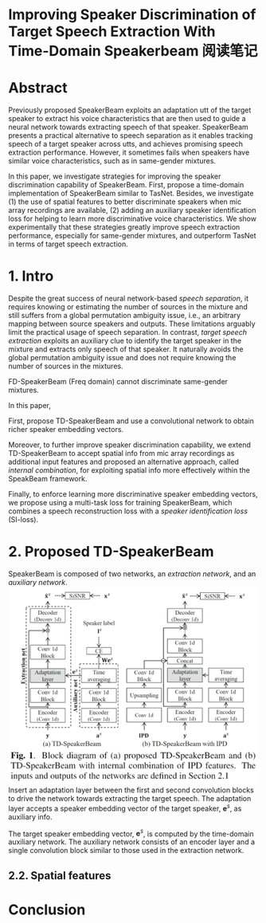 # Improving Speaker Discrimination of Target Speech Extraction With Time-Domain Speakerbeam 阅读笔记

# Abstract
Previously proposed SpeakerBeam exploits an adaptation utt of the target speaker to extract his voice characteristics that are then used to guide a neural network towards extracting speech of that speaker. SpeakerBeam presents a practical alternative to speech separation as it enables tracking speech of a target speaker across utts, and achieves promising speech extraction performance. However, it sometimes fails when speakers have similar voice characteristics, such as in same-gender mixtures.

In this paper, we investigate strategies for improving the speaker discrimination capability of SpeakerBeam. First, propose a time-domain implementation of SpeakerBeam similar to TasNet. Besides, we investigate (1) the use of spatial features to better discriminate speakers when mic array recordings are available, (2) adding an auxiliary speaker identification loss for helping to learn more discriminative voice characteristics. We show experimentally that these strategies greatly improve speech extraction performance, especially for same-gender mixtures, and outperform TasNet in terms of target speech extraction.

# 1. Intro
Despite the great success of neural network-based *speech separation*, it requires knowing or estimating the number of sources in the mixture and still suffers from a global permutation ambiguity issue, i.e., an arbitrary mapping between source speakers and outputs. These limitations arguably limit the practical usage of speech separation. In contrast, *target speech extraction* exploits an auxiliary clue to identify the target speaker in the mixture and extracts only speech of that speaker. It naturally avoids the global permutation ambiguity issue and does not require knowing the number of sources in the mixtures.

FD-SpeakerBeam (Freq domain) cannot discriminate same-gender mixtures.

In this paper, 

First, propose TD-SpeakerBeam and use a convolutional network to obtain richer speaker embedding vectors.

Moreover, to further improve speaker discrimination capability, we extend TD-SpeakerBeam to accept spatial info from mic array recordings as additional input features and proposed an alternative approach, called *internal combination*, for exploiting spatial info more effectively within the SpeakBeam framework.

Finally, to enforce learning more discriminative speaker embedding vectors, we propose using a multi-task loss for training SpeakerBeam, which combines a speech reconstruction loss with a *speaker identification loss* (SI-loss).

# 2. Proposed TD-SpeakerBeam
SpeakerBeam is composed of two networks, an *extraction network*, and an *auxiliary network*. 
![](https://raw.githubusercontent.com/FYJNEVERFOLLOWS/Picture-Bed/main/202209/20221012162654.png)
Insert an adaptation layer between the first and second convolution blocks to drive the network towards extracting the target speech. The adaptation layer accepts a speaker embedding vector of the target speaker, $\mathbf{e}^s$, as auxiliary info. 

The target speaker embedding vector, $\mathbf{e}^s$, is computed by the time-domain auxiliary network. The auxiliary network consists of an encoder layer and a single convolution block similar to those used in the extraction network.

## 2.2. Spatial features


# Conclusion